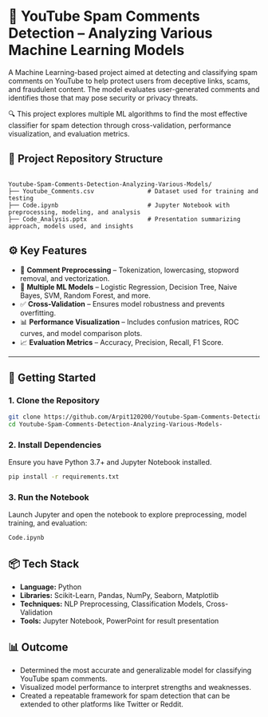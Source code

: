 # 📌 YouTube Spam Comments Detection – Analyzing Various Machine Learning Models

A Machine Learning-based project aimed at detecting and classifying spam comments on YouTube to help protect users from deceptive links, scams, and fraudulent content. The model evaluates user-generated comments and identifies those that may pose security or privacy threats.

🔍 This project explores multiple ML algorithms to find the most effective classifier for spam detection through cross-validation, performance visualization, and evaluation metrics.

## 🔗 Project Repository Structure  
```

Youtube-Spam-Comments-Detection-Analyzing-Various-Models/
├── Youtube_Comments.csv               # Dataset used for training and testing
├── Code.ipynb                         # Jupyter Notebook with preprocessing, modeling, and analysis
├── Code_Analysis.pptx                 # Presentation summarizing approach, models used, and insights

````

## ⚙️ Key Features

- 💬 **Comment Preprocessing** – Tokenization, lowercasing, stopword removal, and vectorization.
- 🤖 **Multiple ML Models** – Logistic Regression, Decision Tree, Naive Bayes, SVM, Random Forest, and more.
- ✅ **Cross-Validation** – Ensures model robustness and prevents overfitting.
- 📊 **Performance Visualization** – Includes confusion matrices, ROC curves, and model comparison plots.
- 📈 **Evaluation Metrics** – Accuracy, Precision, Recall, F1 Score.

---

## 🚀 Getting Started

### 1. Clone the Repository
```bash
git clone https://github.com/Arpit120200/Youtube-Spam-Comments-Detection-Analyzing-Various-Models-.git
cd Youtube-Spam-Comments-Detection-Analyzing-Various-Models-
````

### 2. Install Dependencies

Ensure you have Python 3.7+ and Jupyter Notebook installed.

```bash
pip install -r requirements.txt
```

### 3. Run the Notebook

Launch Jupyter and open the notebook to explore preprocessing, model training, and evaluation:

```bash
Code.ipynb
```

## 📦 Tech Stack

* **Language:** Python
* **Libraries:** Scikit-Learn, Pandas, NumPy, Seaborn, Matplotlib
* **Techniques:** NLP Preprocessing, Classification Models, Cross-Validation
* **Tools:** Jupyter Notebook, PowerPoint for result presentation

## 📊 Outcome

* Determined the most accurate and generalizable model for classifying YouTube spam comments.
* Visualized model performance to interpret strengths and weaknesses.
* Created a repeatable framework for spam detection that can be extended to other platforms like Twitter or Reddit.
